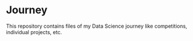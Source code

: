 # Journey

This repository contains files of my Data Science journey like competitions, individual projects, etc. 
